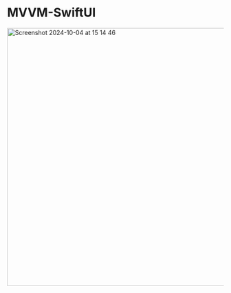 # MVVM-SwiftUI





<img width="600" alt="Screenshot 2024-10-04 at 15 14 46" src="https://github.com/user-attachments/assets/d8bf38fd-b107-4080-bed1-1fc6e676246e">

